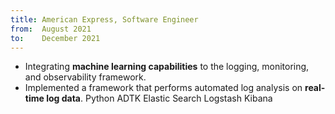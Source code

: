 ```yaml
---
title: American Express, Software Engineer
from:  August 2021
to:    December 2021
---
```


* Integrating <b>machine learning capabilities</b> to the logging, monitoring, and observability framework.
* Implemented a framework that performs automated log analysis on <b>real-time log data</b>.
<span class="badge badge-dark">Python</span> <span class="badge badge-dark">ADTK</span> <span class="badge badge-dark">Elastic Search</span> <span class="badge badge-dark">Logstash</span> <span class="badge badge-dark">Kibana</span>